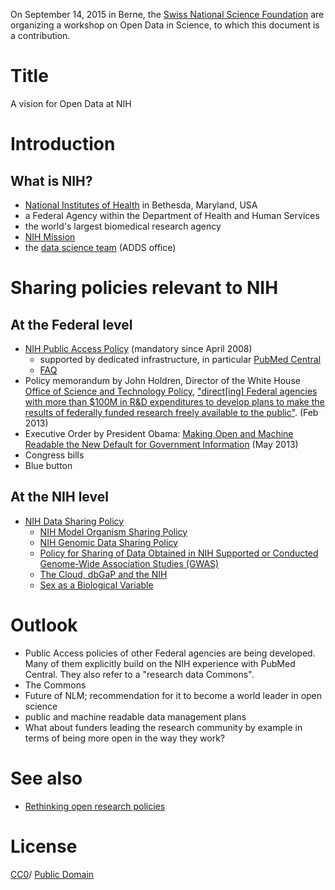 On September 14, 2015 in Berne, the [Swiss National Science Foundation](http://www.snf.ch/) are organizing a workshop on Open Data in Science, to which this document is a contribution.

# Title
A vision for Open Data at NIH

# Introduction

## What is NIH?
* [National Institutes of Health](http://nih.gov) in Bethesda, Maryland, USA
* a Federal Agency within the Department of Health and Human Services
* the world's largest biomedical research agency
* [NIH Mission](http://www.nih.gov/about/mission.htm)
* the [data science team](http://datascience.nih.gov/) (ADDS office)

# Sharing policies relevant to NIH

## At the Federal level
* [NIH Public Access Policy](http://publicaccess.nih.gov) (mandatory since April 2008)
   * supported by dedicated infrastructure, in particular [PubMed Central](http://www.ncbi.nlm.nih.gov/pmc/)
   * [FAQ](http://publicaccess.nih.gov/FAQ.htm)
* Policy memorandum by John Holdren, Director of the White House [Office of Science and Technology Policy](https://www.whitehouse.gov/administration/eop/ostp), ["direct[ing] Federal agencies with more than $100M in R&D expenditures to develop plans to make the results of federally funded research freely available to the public"](https://www.whitehouse.gov/blog/2013/02/22/expanding-public-access-results-federally-funded-research). (Feb 2013)
* Executive Order by President Obama: [Making Open and Machine Readable the New Default for Government Information](https://www.whitehouse.gov/the-press-office/2013/05/09/executive-order-making-open-and-machine-readable-new-default-government-) (May 2013)
* Congress bills 
* Blue button

## At the NIH level
* [NIH Data Sharing Policy](http://grants.nih.gov/grants/policy/data_sharing/)
   * [NIH Model Organism Sharing Policy](http://grants.nih.gov/grants/policy/model_organism/)
   * [NIH Genomic Data Sharing Policy](https://gds.nih.gov/03policy2.html)
   * [Policy for Sharing of Data Obtained in NIH Supported or Conducted Genome-Wide Association Studies (GWAS)](http://grants.nih.gov/grants/guide/notice-files/NOT-OD-07-088.html)
   * [The Cloud, dbGaP and the NIH](https://datascience.nih.gov/blog/cloud)
   * [Sex as a Biological Variable](http://grants.nih.gov/grants/guide/notice-files/NOT-OD-15-102.html)

# Outlook
* Public Access policies of other Federal agencies are being developed. Many of them explicitly build on the NIH experience with PubMed Central. They also refer to a "research data Commons".
* The Commons
* Future of NLM; recommendation for it to become a world leader in open science
* public and machine readable data management plans
* What about funders leading the research community by example in terms of being more open in the way they work?

# See also 
* [Rethinking open research policies](https://github.com/Daniel-Mietchen/talks/blob/master/Creative-Commons-Summit-2015.md)

# License
[CC0](http://creativecommons.org/publicdomain/zero/1.0/)/ [Public Domain](https://creativecommons.org/licenses/publicdomain/)

